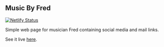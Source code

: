 ## Music By Fred

[![Netlify Status](https://api.netlify.com/api/v1/badges/dbff628c-64f3-41a0-aa19-e81696036a0a/deploy-status)](https://app.netlify.com/sites/lucid-sinoussi-c40661/deploys)

Simple web page for musician Fred containing social media and mail links. 

See it live [here](https://musicbyfred.com/).
